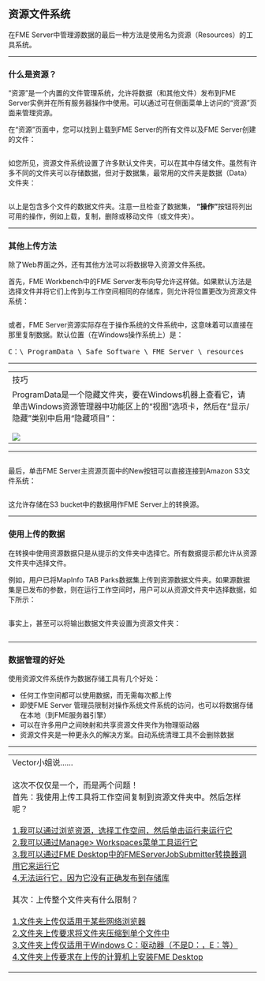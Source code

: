 <div id="readme" class="readme blob instapaper_body">
<article class="markdown-body entry-content" itemprop="text"><h2><a id="user-content-the-resources-file-system" class="anchor" aria-hidden="true" href="./2.06.ResourceFilesystem.md#the-resources-file-system"></a><font style="vertical-align: inherit;"><font style="vertical-align: inherit;">资源文件系统</font></font></h2>
<p><font style="vertical-align: inherit;"><font style="vertical-align: inherit;">在FME Server中管理源数据的最后一种方法是使用名为资源（Resources）的工具系统。</font></font></p>
<hr>
<h3><a id="user-content-what-are-resources" class="anchor" aria-hidden="true" href="./2.06.ResourceFilesystem.md#what-are-resources"></a><font style="vertical-align: inherit;"><font style="vertical-align: inherit;">什么是资源？</font></font></h3>
<p><font style="vertical-align: inherit;"><font style="vertical-align: inherit;">“资源”是一个内置的文件管理系统，允许将数据（和其他文件）发布到FME Server实例并在所有服务器操作中使用。</font><font style="vertical-align: inherit;">可以通过可在侧面菜单上访问的“资源”页面来管理资源。</font></font></p>
<p><font style="vertical-align: inherit;"><font style="vertical-align: inherit;">在“资源”页面中，您可以找到上载到FME Server的所有文件以及FME Server创建的文件：</font></font></p>
<p><a target="_blank" rel="noopener noreferrer" href="./Images/Img2.017.ResourcesHome.png"><img src="./Images/Img2.017.ResourcesHome.png" alt="" style="max-width:100%;"></a></p>
<p><font style="vertical-align: inherit;"><font style="vertical-align: inherit;">如您所见，资源文件系统设置了许多默认文件夹，可以在其中存储文件。</font><font style="vertical-align: inherit;">虽然有许多不同的文件夹可以存储数据，但对于数据集，最常用的文件夹是数据（Data）文件夹：</font></font></p>
<p><a target="_blank" rel="noopener noreferrer" href="./Images/Img2.018.ResourcesDataFolder.png"><img src="./Images/Img2.018.ResourcesDataFolder.png" alt="" style="max-width:100%;"></a></p>
<p><font style="vertical-align: inherit;"><font style="vertical-align: inherit;">以上是包含多个文件的数据文件夹。</font><font style="vertical-align: inherit;">注意一旦检查了数据集， </font></font><strong><font style="vertical-align: inherit;"><font style="vertical-align: inherit;">“操作”</font></font></strong><font style="vertical-align: inherit;"><font style="vertical-align: inherit;">按钮将列出可用的操作，例如上载，复制，删除或移动文件（或文件夹）。</font></font></p>
<hr>
<h3><a id="user-content-other-upload-methods" class="anchor" aria-hidden="true" href="./2.06.ResourceFilesystem.md#other-upload-methods"></a><font style="vertical-align: inherit;"><font style="vertical-align: inherit;">其他上传方法</font></font></h3>
<p><font style="vertical-align: inherit;"><font style="vertical-align: inherit;">除了Web界面之外，还有其他方法可以将数据导入资源文件系统。</font></font></p>
<p><font style="vertical-align: inherit;"><font style="vertical-align: inherit;">首先，FME Workbench中的FME Server发布向导允许这样做。</font><font style="vertical-align: inherit;">如果默认方法是选择文件并将它们上传到与工作空间相同的存储库，则允许将位置更改为资源文件系统：</font></font></p>
<p><a target="_blank" rel="noopener noreferrer" href="./Images/Img2.019.ResourcesDataPubWiz.png"><img src="./Images/Img2.019.ResourcesDataPubWiz.png" alt="" style="max-width:100%;"></a></p>
<p><font style="vertical-align: inherit;"><font style="vertical-align: inherit;">或者，FME Server资源实际存在于操作系统的文件系统中，这意味着可以直接在那里复制数据。</font><font style="vertical-align: inherit;">默认位置（在Windows操作系统上）是：</font></font></p>
<pre><font style="vertical-align: inherit;"><font style="vertical-align: inherit;">C：\ ProgramData \ Safe Software \ FME Server \ resources
</font></font></pre>
<hr>

<table>
<tbody><tr>
<td>
<i></i><font style="vertical-align: inherit;"><font style="vertical-align: inherit;">
技巧
</font></font></td>
</tr>
<tr>
<td><font style="vertical-align: inherit;"><font style="vertical-align: inherit;">
ProgramData是一个隐藏文件夹，要在Windows机器上查看它，请单击Windows资源管理器中功能区上的“视图”选项卡，然后在“显示/隐藏”类别中启用“隐藏项目”：
</font></font><br><br><a target="_blank" rel="noopener noreferrer" href="./Images/Img2.020.HiddenItems.png"><img src="./Images/Img2.020.HiddenItems.png" style="max-width:100%;"></a>

</td>
</tr>
</tbody></table>
<hr>
<p><a target="_blank" rel="noopener noreferrer" href="./Images/Img2.021.ResourcesDataWindowsFilesys.png"><img src="./Images/Img2.021.ResourcesDataWindowsFilesys.png" alt="" style="max-width:100%;"></a></p>
<p><font style="vertical-align: inherit;"><font style="vertical-align: inherit;">最后，单击FME Server主资源页面中的New按钮可以直接连接到Amazon S3文件系统：</font></font></p>
<p><a target="_blank" rel="noopener noreferrer" href="./Images/Img2.022.ResourcesDataAmazonS3.png"><img src="./Images/Img2.022.ResourcesDataAmazonS3.png" alt="" style="max-width:100%;"></a></p>
<p><font style="vertical-align: inherit;"><font style="vertical-align: inherit;">这允许存储在S3 bucket中的数据用作FME Server上的转换源。</font></font></p>
<hr>
<h3><a id="user-content-using-uploaded-data" class="anchor" aria-hidden="true" href="./2.06.ResourceFilesystem.md#using-uploaded-data"></a><font style="vertical-align: inherit;"><font style="vertical-align: inherit;">使用上传的数据</font></font></h3>
<p><font style="vertical-align: inherit;"><font style="vertical-align: inherit;">在转换中使用资源数据只是从提示的文件夹中选择它。</font><font style="vertical-align: inherit;">所有数据提示都允许从资源文件夹中选择文件。</font></font></p>
<p><font style="vertical-align: inherit;"><font style="vertical-align: inherit;">例如，用户已将MapInfo TAB Parks数据集上传到资源数据文件夹。</font><font style="vertical-align: inherit;">如果源数据集是已发布的参数，则在运行工作空间时，用户可以从资源文件夹中选择数据，如下所示：</font></font></p>
<p><a target="_blank" rel="noopener noreferrer" href="./Images/Img2.023.ResourcesDataSelection.png"><img src="./Images/Img2.023.ResourcesDataSelection.png" alt="" style="max-width:100%;"></a></p>
<p><font style="vertical-align: inherit;"><font style="vertical-align: inherit;">事实上，甚至可以将输出数据文件夹设置为资源文件夹：</font></font></p>
<p><a target="_blank" rel="noopener noreferrer" href="./Images/Img2.024.ResourcesDataOutputFolder.png"><img src="./Images/Img2.024.ResourcesDataOutputFolder.png" alt="" style="max-width:100%;"></a></p>
<hr>
<h3><a id="user-content-benefits-for-data-management" class="anchor" aria-hidden="true" href="./2.06.ResourceFilesystem.md#benefits-for-data-management"></a><font style="vertical-align: inherit;"><font style="vertical-align: inherit;">数据管理的好处</font></font></h3>
<p><font style="vertical-align: inherit;"><font style="vertical-align: inherit;">使用资源文件系统作为数据存储工具有几个好处：</font></font></p>
<ul>
<li><font style="vertical-align: inherit;"><font style="vertical-align: inherit;">任何工作空间都可以使用数据，而无需每次都上传</font></font></li>
<li><font style="vertical-align: inherit;"><font style="vertical-align: inherit;">即使FME Server 管理员限制对操作系统文件系统的访问，也可以将数据存储在本地（到FME服务器引擎）</font></font></li>
<li><font style="vertical-align: inherit;"><font style="vertical-align: inherit;">可以在许多用户之间映射和共享资源文件夹作为物理驱动器</font></font></li>
<li><font style="vertical-align: inherit;"><font style="vertical-align: inherit;">资源文件夹是一种更永久的解决方案。</font><font style="vertical-align: inherit;">自动系统清理工具不会删除数据</font></font></li>
</ul>
<hr>

<table>
<tbody><tr>
<td>
<i></i><font style="vertical-align: inherit;"><font style="vertical-align: inherit;">
Vector小姐说......
</font></font></td>
</tr>
<tr>
<td><font style="vertical-align: inherit;"><font style="vertical-align: inherit;">

这次不仅仅是一个，而是两个问题！
</font></font><br><font style="vertical-align: inherit;"><font style="vertical-align: inherit;">首先：我使用上传工具将工作空间复制到资源文件夹中。</font><font style="vertical-align: inherit;">然后怎样呢？
</font></font><br><br><a href="http://52.73.3.37/fmedatastreaming/Manual/QAResponse2017.fmw?chapter=21&amp;question=7&amp;answer=1&amp;DestDataset_TEXTLINE=C%3A%5CFMEOutput%5CQAResponse.html" rel="nofollow"><font style="vertical-align: inherit;"><font style="vertical-align: inherit;">1.我可以通过浏览资源，选择工作空间，然后单击运行来运行它</font></font></a>
<br><a href="http://52.73.3.37/fmedatastreaming/Manual/QAResponse2017.fmw?chapter=21&amp;question=7&amp;answer=2&amp;DestDataset_TEXTLINE=C%3A%5CFMEOutput%5CQAResponse.html" rel="nofollow"><font style="vertical-align: inherit;"><font style="vertical-align: inherit;">2.我可以通过Manage&gt; Workspaces菜单工具运行它</font></font></a>
<br><a href="http://52.73.3.37/fmedatastreaming/Manual/QAResponse2017.fmw?chapter=21&amp;question=7&amp;answer=3&amp;DestDataset_TEXTLINE=C%3A%5CFMEOutput%5CQAResponse.html" rel="nofollow"><font style="vertical-align: inherit;"><font style="vertical-align: inherit;">3.我可以通过FME Desktop中的FMEServerJobSubmitter转换器调用它来运行它 </font></font></a>
<br><a href="http://52.73.3.37/fmedatastreaming/Manual/QAResponse2017.fmw?chapter=21&amp;question=7&amp;answer=4&amp;DestDataset_TEXTLINE=C%3A%5CFMEOutput%5CQAResponse.html" rel="nofollow"><font style="vertical-align: inherit;"><font style="vertical-align: inherit;">4.无法运行它，因为它没有正确发布到存储库</font></font></a><br><br><font style="vertical-align: inherit;"><font style="vertical-align: inherit;">其次：上传整个文件夹有什么限制？
</font></font><br><br><a href="http://52.73.3.37/fmedatastreaming/Manual/QAResponse2017.fmw?chapter=21&amp;question=8&amp;answer=1&amp;DestDataset_TEXTLINE=C%3A%5CFMEOutput%5CQAResponse.html" rel="nofollow"><font style="vertical-align: inherit;"><font style="vertical-align: inherit;">1.文件夹上传仅适用于某些网络浏览器</font></font></a>
<br><a href="http://52.73.3.37/fmedatastreaming/Manual/QAResponse2017.fmw?chapter=21&amp;question=8&amp;answer=2&amp;DestDataset_TEXTLINE=C%3A%5CFMEOutput%5CQAResponse.html" rel="nofollow"><font style="vertical-align: inherit;"><font style="vertical-align: inherit;">2.文件夹上传要求将文件夹压缩到单个文件中</font></font></a>
<br><a href="http://52.73.3.37/fmedatastreaming/Manual/QAResponse2017.fmw?chapter=21&amp;question=8&amp;answer=3&amp;DestDataset_TEXTLINE=C%3A%5CFMEOutput%5CQAResponse.html" rel="nofollow"><font style="vertical-align: inherit;"><font style="vertical-align: inherit;">3.文件夹上传仅适用于Windows C：驱动器（不是D：，E：等）</font></font></a>
<br><a href="http://52.73.3.37/fmedatastreaming/Manual/QAResponse2017.fmw?chapter=21&amp;question=8&amp;answer=4&amp;DestDataset_TEXTLINE=C%3A%5CFMEOutput%5CQAResponse.html" rel="nofollow"><font style="vertical-align: inherit;"><font style="vertical-align: inherit;">4.文件夹上传要求在上传的计算机上安装FME Desktop</font></font></a>

</td>
</tr>
</tbody></table>
</article>
  </div>
